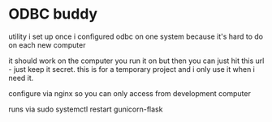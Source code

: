 # ODBC buddy

utility i set up once i configured odbc on one system because it's hard to do on each new computer

it should work on the computer you run it on but then you can just hit this url - just keep it secret. this is for a temporary project and i only use it when i need it.

configure via nginx so you can only access from development computer

runs via sudo systemctl restart gunicorn-flask

